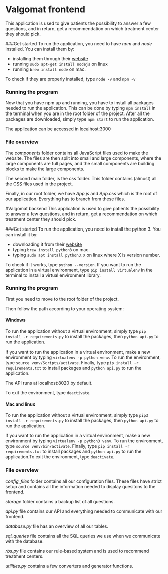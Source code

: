 # Valgomat frontend

This application is used to give patients the possibility to 
answer a few questions, and in return, get a recommendation on which
treatment center they should pick.

###Get started
To run the application, you need to have *npm* and *node* installed.
You can install them by:

* installing them through their [website](https://nodejs.org/en/)
* running `sudo apt-get install nodejs` on linux
* running `brew install node` on mac.

To check if they are properly installed, type `node -v` and `npm -v`

### Running the program
Now that you have npm up and running, 
you have to install all packages needed to run the application.
This can be done by typing `npm install` 
in the terminal when you are in the root folder of the project.
After all the packages are downloaded, simply type `npm start` 
to run the application.

The application can be accessed in localhost:3000

### File overview
The *components* folder contains all JavaScript files used to make the website.
The files are then split into small and large components, where the large
components are full pages, and the small components are building blocks
to make the large components.

The second main folder, is the *css* folder. This folder contains 
(almost) all the CSS files used in the project.

Finally, in our root folder, we have *App.js* and *App.css* which is 
the root of our application. Everything has to branch from these files.

#Valgomat backend
This application is used to give patients the possibility to 
answer a few questions, and in return, get a recommendation on which
treatment center they should pick.

###Get started
To run the application, you need to install the python 3. 
You can install it by:

* downloading it from their [website](https://www.python.org/downloads/)
* typing `brew install python3` on mac.
* typing `sudo apt install python3.X` on linux where X is version number.

To check if it works, type `python --version`.
If you want to run the application in a virtual environment, type
`pip install virtualenv` in the terminal to install a 
virtual environment library.

### Running the program
First you need to move to the root folder of the project.

Then follow the path according to your operating system:
#### Windows
To run the application without a virtual environment, simply type
`pip install -r requirements.py` to install the packages, 
then `python api.py` to run the application.

If you want to run the application in a virtual environment, 
make a new environment by typing `virtualenv -p python venv`.
To run the environment, type `source venv/Scripts/activate`.
Finally, type `pip install -r requirements.txt` to install packages 
and `python api.py` to run the application. 

The API runs at localhost:8020 by default.

To exit the environment, type `deactivate`.

#### Mac and linux
To run the application without a virtual environment, simply type
`pip3 install -r requirements.py` to install the packages, 
then `python api.py` to run the application.

If you want to run the application in a virtual environment, 
make a new environment by typing `virtualenv -p python3 venv`.
To run the environment, type `source venv/bin/activate`.
Finally, type `pip install -r requirements.txt` to install packages 
and `python api.py` to run the application.To exit the environment, 
type `deactivate`.

### File overview
*config_files* folder contains all our configuration files.
These files have strict setup and contains all the information needed 
to display quesitons to the frontend.

*storage* folder contains a backup list of all questions.

*api.py* file contains our API and everything needed to communicate
with our frontend.

*database.py* file has an overview of all our tables.

*sql_queries* file contains all the SQL queries we use when we 
communicate with the database.

*rbs.py* file contains our rule-based system and is used to recommend
treatment centers.

*utilities.py* contains a few converters and generator functions.
